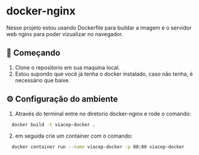 # docker-nginx
Nesse projeto estou usando Dockerfile para buildar a imagem e o servidor web nginx para poder vizualizar no navegador.


## 🚀 Começando
1. Clone o repositorio em sua maquina local.
2. Estou supondo que você já tenha o docker instalado, caso não tenha, é necessário que baixe. 
## ⚙️ Configuração do ambiente
1. Através do terminal entre no diretorio docker-nginx e rode o comando:
```bash
  docker build -t viacep-docker .
```
2. em seguida crie um container com o comando:

```bash
  docker container run --name viacep-docker -p 80:80 viacep-docker
```
    
